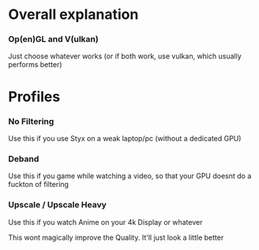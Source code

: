 # Overall explanation
### Op(en)GL and V(ulkan)
Just choose whatever works (or if both work, use vulkan, which usually performs better)

# Profiles
### No Filtering
Use this if you use Styx on a weak laptop/pc (without a dedicated GPU)

### Deband
Use this if you game while watching a video, so that your GPU doesnt do a fuckton of filtering

### Upscale / Upscale Heavy
Use this if you watch Anime on your 4k Display or whatever

This wont magically improve the Quality. It'll just look a little better

